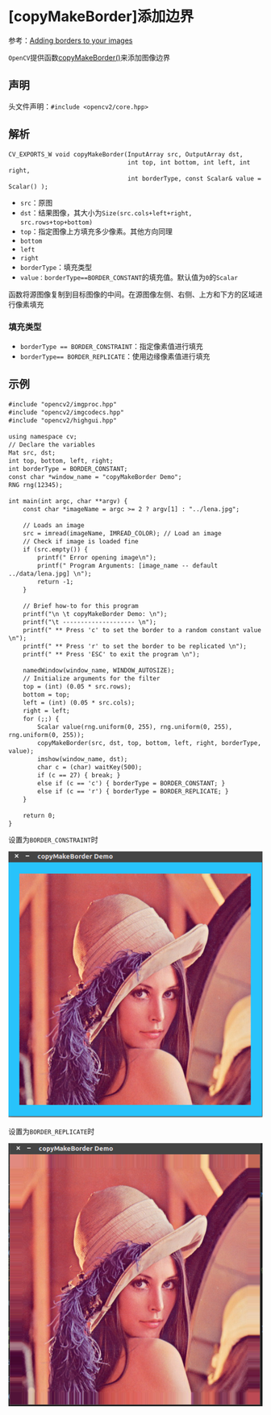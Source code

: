
# [copyMakeBorder]添加边界

参考：[Adding borders to your images](https://docs.opencv.org/4.1.0/dc/da3/tutorial_copyMakeBorder.html)

`OpenCV`提供函数[copyMakeBorder()](https://docs.opencv.org/4.1.0/d2/de8/group__core__array.html#ga2ac1049c2c3dd25c2b41bffe17658a36)来添加图像边界

## 声明

头文件声明：`#include <opencv2/core.hpp>`

## 解析

```
CV_EXPORTS_W void copyMakeBorder(InputArray src, OutputArray dst,
                                 int top, int bottom, int left, int right,
                                 int borderType, const Scalar& value = Scalar() );
```

* `src`：原图
* `dst`：结果图像，其大小为`Size(src.cols+left+right, src.rows+top+bottom)`
* `top`：指定图像上方填充多少像素。其他方向同理
* `bottom`
* `left`
* `right`
* `borderType`：填充类型
* `value：borderType==BORDER_CONSTANT`的填充值。默认值为`0`的`Scalar`

函数将源图像复制到目标图像的中间。在源图像左侧、右侧、上方和下方的区域进行像素填充

### 填充类型

* `borderType == BORDER_CONSTRAINT`：指定像素值进行填充
* `borderType== BORDER_REPLICATE`：使用边缘像素值进行填充

## 示例

```
#include "opencv2/imgproc.hpp"
#include "opencv2/imgcodecs.hpp"
#include "opencv2/highgui.hpp"

using namespace cv;
// Declare the variables
Mat src, dst;
int top, bottom, left, right;
int borderType = BORDER_CONSTANT;
const char *window_name = "copyMakeBorder Demo";
RNG rng(12345);

int main(int argc, char **argv) {
    const char *imageName = argc >= 2 ? argv[1] : "../lena.jpg";

    // Loads an image
    src = imread(imageName, IMREAD_COLOR); // Load an image
    // Check if image is loaded fine
    if (src.empty()) {
        printf(" Error opening image\n");
        printf(" Program Arguments: [image_name -- default ../data/lena.jpg] \n");
        return -1;
    }

    // Brief how-to for this program
    printf("\n \t copyMakeBorder Demo: \n");
    printf("\t -------------------- \n");
    printf(" ** Press 'c' to set the border to a random constant value \n");
    printf(" ** Press 'r' to set the border to be replicated \n");
    printf(" ** Press 'ESC' to exit the program \n");

    namedWindow(window_name, WINDOW_AUTOSIZE);
    // Initialize arguments for the filter
    top = (int) (0.05 * src.rows);
    bottom = top;
    left = (int) (0.05 * src.cols);
    right = left;
    for (;;) {
        Scalar value(rng.uniform(0, 255), rng.uniform(0, 255), rng.uniform(0, 255));
        copyMakeBorder(src, dst, top, bottom, left, right, borderType, value);
        imshow(window_name, dst);
        char c = (char) waitKey(500);
        if (c == 27) { break; }
        else if (c == 'c') { borderType = BORDER_CONSTANT; }
        else if (c == 'r') { borderType = BORDER_REPLICATE; }
    }

    return 0;
}
```

设置为`BORDER_CONSTRAINT`时

![](./imgs/constraint_border.png)

设置为`BORDER_REPLICATE`时

![](./imgs/replicate_border.png)